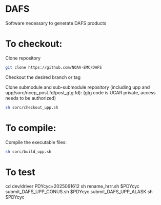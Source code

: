 # DAFS
Software necessary to generate DAFS products

To checkout:
==================================

Clone repository
```bash
git clone https://github.com/NOAA-EMC/DAFS
```

Checkout the desired branch or tag

Clone submodule and sub-submodule repository (including upp and upp/sorc/ncep_post.fd/post_gtg.fd):
(gtg code is UCAR private, access needs to be authorized)
```bash
sh sorc/checkout_upp.sh
```

To compile:
==================================

Compile the executable files:
```bash
sh sorc/build_upp.sh
```

To test
=================================
cd dev/driver
PDYcyc=2025061612
sh rename_hrrr.sh $PDYcyc
submit_DAFS_UPP_CONUS.sh $PDYcyc
submit_DAFS_UPP_ALASK.sh $PDYcyc

